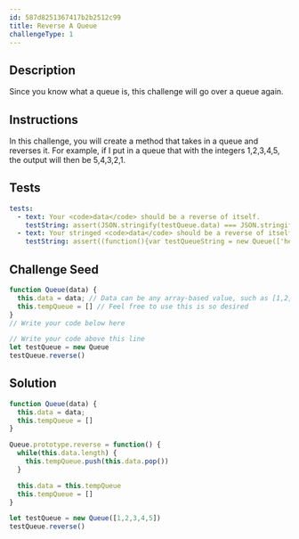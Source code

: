 ```yaml
---
id: 587d8251367417b2b2512c99
title: Reverse A Queue
challengeType: 1
---
```


## Description
<section id='description'>
Since you know what a queue is, this challenge will go over a queue again.

</section>

## Instructions
<section id='instructions'>
In this challenge, you will create a method that takes in a queue and reverses it.
For example, if I put in a queue that with the integers 
1,2,3,4,5, the output will then be 5,4,3,2,1.

</section>

## Tests
<section id='tests'>

```yml
tests:
  - text: Your <code>data</code> should be a reverse of itself.
    testString: assert(JSON.stringify(testQueue.data) === JSON.stringify([5,4,3,2,1]), 'Your <code>data</code> should be a reverse of itself' );
  - text: Your stringed <code>data</code> should be a reverse of itself.
    testString: assert((function(){var testQueueString = new Queue(['hello', 'world']); testQueueString.reverse(); return JSON.stringify(testQueueString.data) === JSON.stringify(['world', 'hello'])}()), 'Your stringed <code>data</code> should be a reverse of itself' );
```

</section>

## Challenge Seed
<section id='challengeSeed'>

<div id='js-seed'>

```js
function Queue(data) {
  this.data = data; // Data can be any array-based value, such as [1,2,3,4,5]
  this.tempQueue = [] // Feel free to use this is so desired
}
// Write your code below here

// Write your code above this line
let testQueue = new Queue
testQueue.reverse()
```

</div>



</section>

## Solution
<section id='solution'>

```js
function Queue(data) {
  this.data = data;
  this.tempQueue = []
}

Queue.prototype.reverse = function() {
  while(this.data.length) {
    this.tempQueue.push(this.data.pop())
  }

  this.data = this.tempQueue
  this.tempQueue = []
}

let testQueue = new Queue([1,2,3,4,5])
testQueue.reverse()
```
</section>
